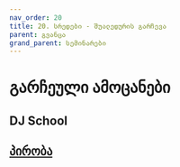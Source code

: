 ```yaml
---
nav_order: 20
title: 20. სრედები - შუალედურის გარჩევა
parent: გვანცა
grand_parent: სემინარები
---
```


# გარჩეული ამოცანები

## DJ School

## [პირობა](../../../../exercises/midterms/threads_dj_school/README.md)
